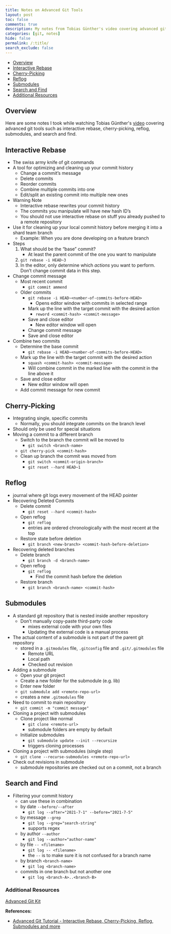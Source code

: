 ```yaml
---
title: Notes on Advanced Git Tools
layout: post
toc: false
comments: true
description: My notes from Tobias Günther's video covering advanced git tools.
categories: [git, notes]
hide: false
permalink: /:title/
search_exclude: false
---
```


* [Overview](#overview)
* [Interactive Rebase](#interactive-rebase)
* [Cherry-Picking](#cherry-picking)
* [Reflog](#reflog)
* [Submodules](#submodules)
* [Search and Find](#search-and-find)
* [Additional Resources](#additional-resources)



## Overview

Here are some notes I took while watching Tobias Günther's [video](https://www.youtube.com/watch?v=qsTthZi23VE) covering advanced git tools such as interactive rebase, cherry-picking, reflog, submodules, and search and find.



## Interactive Rebase

- The swiss army knife of git commands
- A tool for optimizing and cleaning up your commit history
    - Change a commit’s message
    - Delete commits
    - Reorder commits
    - Combine multiple commits into one
    - Edit/split an existing commit into multiple new ones
- Warning Note
    - Interactive rebase rewrites your commit history
    - The commits you manipulate will have new hash ID’s
    - You should not use interactive rebase on stuff you already pushed to a remote repository
- Use it for cleaning up your local commit history before merging it into a shard team branch
    - Example: When you are done developing on a feature branch
- Steps
    1. What should be the “base” commit?
        - At least the parent commit of the one you want to manipulate
    2. `git rebase -i HEAD~3`
    3. In the editor, only determine which *actions* you want to perform. Don’t change commit data in this step.
- Change commit message
    - Most recent commit
        - `git commit ammend`
    - Older commits
        - `git rebase -i HEAD~<number-of-commits-before-HEAD>`
            - Opens editor window with commits in selected range
        - Mark up the line with the target commit with the desired action
            - `reword <commit-hash> <commit-message>`
        - Save and close editor
            - New editor window will open
        - Change commit message
        - Save and close editor
- Combine two commits
    - Determine the base commit
        - `git rebase -i HEAD~<number-of-commits-before-HEAD>`
    - Mark up the line with the target commit with the desired action
        - `squash <commit-hash> <commit-message>`
        - Will combine commit in the marked line with the commit in the line above it
    - Save and close editor
        - New editor window will open
    - Add commit message for new commit

## Cherry-Picking

- Integrating single, specific commits
    - Normally, you should integrate commits on the branch level
- Should only be used for special situations
- Moving a commit to a different branch
    - Switch to the branch the commit will be moved to
        - `git switch <branch-name>`
    - `git cherry-pick <commit-hash>`
    - Clean up branch the commit was moved from
        - `git switch <commit-origin-branch>`
        - `git reset --hard HEAD~1`

## Reflog

- journal where git logs every movement of the HEAD pointer
- Recovering Deleted Commits
    - Delete commit
        - `git reset --hard <commit-hash>`
    - Open reflog
        - `git reflog`
        - entries are ordered chronologically with the most recent at the top
    - Restore state before deletion
        - `git branch <new-branch> <commit-hash-before-deletion>`
- Recovering deleted branches
    - Delete branch
        - `git branch -d <branch-name>`
    - Open reflog
        - `git reflog`
            - Find the commit hash before the deletion
    - Restore branch
        - `git branch <branch-name> <commit-hash>`
    

## Submodules

- A standard git repository that is nested inside another repository
    - Don’t manually copy-paste third-party code
        - mixes external code with your own files
        - Updating the external code is a manual process
- The actual content of a submodule is not part of the parent git repository
    - stored in a `.gitmodules` file, `.gitconfig` file and `.git/.gitmodules` file
        - Remote URL
        - Local path
        - Checked out revision
- Adding a submodule
    - Open your git project
    - Create a new folder for the submodule (e.g. lib)
    - Enter new folder
    - `git submodule add <remote-repo-url>`
    - creates a new `.gitmodules` file
- Need to commit to main repository
    - `git commit -m "commit message"`
- Cloning a project with submodules
    - Clone project like normal
        - `git clone <remote-url>`
        - submodule folders are empty by default
    - Initialize submodules
        - `git submodule update --init --recursize`
        - triggers cloning processes
- Cloning a project with submodules (single step)
    - `git clone --recurse-submodules <remote-repo-url>`
- Check out revisions in submodule
    - submodule repositories are checked out on a commit, not a branch

## Search and Find

- Filtering your commit history
    - can use these in combination
    - by date `--before/--after`
        - `git log --after="2021-7-1" --before="2021-7-5"`
    - by message `--grep`
        - `git log --grep="search-string"`
        - supports regex
    - by author `--author`
        - `git log --author="author-name"`
    - by file `-- <filename>`
        - `git log -- <filename>`
        - the `--`   is to make sure it is not confused for a branch name
    - by branch `<branch-name>`
        - `git log <branch-name>`
    - commits in one branch but not another one
        - `git log <branch-A>..<branch-B>`
    
    

### Additional Resources

[Advanced Git Kit](https://www.git-tower.com/learn/git/advanced-git-kit/)




**References:**

* [Advanced Git Tutorial - Interactive Rebase, Cherry-Picking, Reflog, Submodules and more](https://www.youtube.com/watch?v=qsTthZi23VE)

